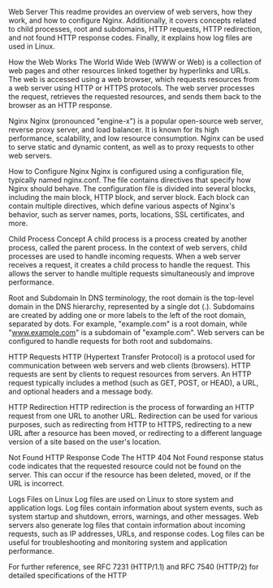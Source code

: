 Web Server
This readme provides an overview of web servers, how they work, and how to configure Nginx. Additionally, it covers concepts related to child processes, root and subdomains, HTTP requests, HTTP redirection, and not found HTTP response codes. Finally, it explains how log files are used in Linux.

How the Web Works
The World Wide Web (WWW or Web) is a collection of web pages and other resources linked together by hyperlinks and URLs. The web is accessed using a web browser, which requests resources from a web server using HTTP or HTTPS protocols. The web server processes the request, retrieves the requested resources, and sends them back to the browser as an HTTP response.

Nginx
Nginx (pronounced "engine-x") is a popular open-source web server, reverse proxy server, and load balancer. It is known for its high performance, scalability, and low resource consumption. Nginx can be used to serve static and dynamic content, as well as to proxy requests to other web servers.

How to Configure Nginx
Nginx is configured using a configuration file, typically named nginx.conf. The file contains directives that specify how Nginx should behave. The configuration file is divided into several blocks, including the main block, HTTP block, and server block. Each block can contain multiple directives, which define various aspects of Nginx's behavior, such as server names, ports, locations, SSL certificates, and more.

Child Process Concept
A child process is a process created by another process, called the parent process. In the context of web servers, child processes are used to handle incoming requests. When a web server receives a request, it creates a child process to handle the request. This allows the server to handle multiple requests simultaneously and improve performance.

Root and Subdomain
In DNS terminology, the root domain is the top-level domain in the DNS hierarchy, represented by a single dot (.). Subdomains are created by adding one or more labels to the left of the root domain, separated by dots. For example, "example.com" is a root domain, while "www.example.com" is a subdomain of "example.com". Web servers can be configured to handle requests for both root and subdomains.

HTTP Requests
HTTP (Hypertext Transfer Protocol) is a protocol used for communication between web servers and web clients (browsers). HTTP requests are sent by clients to request resources from servers. An HTTP request typically includes a method (such as GET, POST, or HEAD), a URL, and optional headers and a message body.

HTTP Redirection
HTTP redirection is the process of forwarding an HTTP request from one URL to another URL. Redirection can be used for various purposes, such as redirecting from HTTP to HTTPS, redirecting to a new URL after a resource has been moved, or redirecting to a different language version of a site based on the user's location.

Not Found HTTP Response Code
The HTTP 404 Not Found response status code indicates that the requested resource could not be found on the server. This can occur if the resource has been deleted, moved, or if the URL is incorrect.

Logs Files on Linux
Log files are used on Linux to store system and application logs. Log files contain information about system events, such as system startup and shutdown, errors, warnings, and other messages. Web servers also generate log files that contain information about incoming requests, such as IP addresses, URLs, and response codes. Log files can be useful for troubleshooting and monitoring system and application performance.

For further reference, see RFC 7231 (HTTP/1.1) and RFC 7540 (HTTP/2) for detailed specifications of the HTTP




